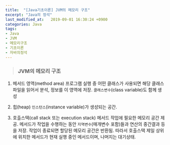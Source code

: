 ```yaml
---
title:  "[Java기초이론] JVM의 메모리 구조"
excerpt: "Java의 정석"
last_modified_at:   2019-09-01 16:30:24 +0900
categories: Java
tags:
- Java
- JVM
- 메모리구조
- 기초이론
- 자바의정석
---
```


>### JVM의 메모리 구조  

1. 메서드 영역(method area)
  프로그램 실행 중 어떤 클래스가 사용되면 해당 클래스파일을 읽어서 분석, 정보를 이 영역에 저장. `클래스변수`(class variable)도 함께 생성  

2. 힙(heap)
  `인스턴스`(instance variable)가 생성되는 공간.   

3. 호출스택(call stack 또는 execution stack)
  메서드 작업에 필요한 메모리 공간 제공. 메서드가 작업을 수행하는 동안 `지역변수`(매개변수 포함)들과 연산의 중간결과 등을 저장. 작업이 종료되면 할당된 메모리 공간은 반환됨.
  따라서 호출스택 제일 상위에 위치한 메서드가 현재 실행 중인 메서드이며, 나머지는 대기상태.
